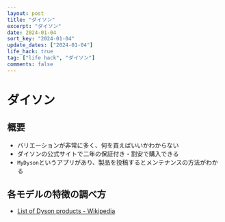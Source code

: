 ```yaml
---
layout: post
title: "ダイソン"
excerpt: "ダイソン"
date: 2024-01-04
sort_key: "2024-01-04"
update_dates: ["2024-01-04"]
life_hack: true
tag: ["life hack", "ダイソン"]
comments: false
---
```


# ダイソン

## 概要
 - バリエーションが非常に多く、何を買えばいいかわからない
 - ダイソンの公式サイトで二年の保証付き・割安で購入できる
 - `MyDyson`というアプリがあり、製品を投稿するとメンテナンスの方法がわかる

## 各モデルの特徴の調べ方
 - [List of Dyson products - Wikipedia](https://en.wikipedia.org/wiki/List_of_Dyson_products)
